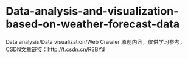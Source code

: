 # Data-analysis-and-visualization-based-on-weather-forecast-data
Data analysis/Data visualization/Web Crawler
原创内容，仅供学习参考，CSDN文章链接：http://t.csdn.cn/R3BYd
